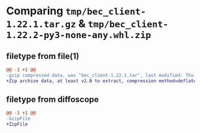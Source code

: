 # Comparing `tmp/bec_client-1.22.1.tar.gz` & `tmp/bec_client-1.22.2-py3-none-any.whl.zip`

## filetype from file(1)

```diff
@@ -1 +1 @@
-gzip compressed data, was "bec_client-1.22.1.tar", last modified: Thu Apr  4 14:29:52 2024, max compression
+Zip archive data, at least v2.0 to extract, compression method=deflate
```

## filetype from diffoscope

```diff
@@ -1 +1 @@
-GzipFile
+ZipFile
```

